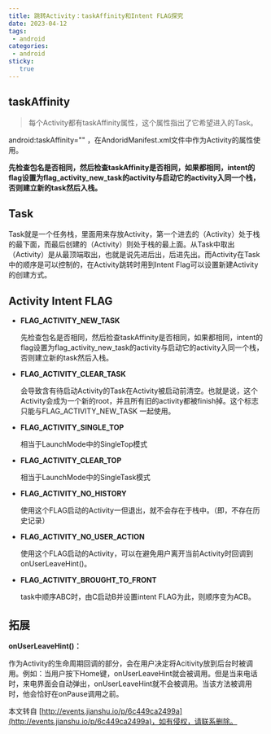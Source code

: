 ```yaml
---
title: 跳转Activity：taskAffinity和Intent FLAG探究 
date: 2023-04-12
tags:
 - android
categories: 
 - android
sticky: 
   true
---
```


## taskAffinity

> 每个Activity都有taskAffinity属性，这个属性指出了它希望进入的Task。

android:taskAffinity="" ，在AndoridManifest.xml文件中作为Activity的属性使用。

**先检查包名是否相同，然后检查taskAffinity是否相同，如果都相同，intent的flag设置为flag\_activity\_new\_task的activity与启动它的activity入同一个栈，否则建立新的task然后入栈。**

Task
----

Task就是一个任务栈，里面用来存放Activity，第一个进去的（Activity）处于栈的最下面，而最后创建的（Activity）则处于栈的最上面。从Task中取出（Activity）是从最顶端取出，也就是说先进后出，后进先出。而Activity在Task中的顺序是可以控制的，在Activity跳转时用到Intent Flag可以设置新建Activity的创建方式。

Activity Intent FLAG
--------------------

*   **FLAG\_ACTIVITY\_NEW\_TASK**
    
    先检查包名是否相同，然后检查taskAffinity是否相同，如果都相同，intent的flag设置为flag\_activity\_new\_task的activity与启动它的activity入同一个栈，否则建立新的task然后入栈。
    
*   **FLAG\_ACTIVITY\_CLEAR\_TASK**
    
    会导致含有待启动Activity的Task在Activity被启动前清空。也就是说，这个Activity会成为一个新的root，并且所有旧的activity都被finish掉。这个标志只能与FLAG\_ACTIVITY\_NEW\_TASK 一起使用。
    
*   **FLAG\_ACTIVITY\_SINGLE\_TOP**
    
    相当于LaunchMode中的SingleTop模式
    
*   **FLAG\_ACTIVITY\_CLEAR\_TOP**
    
    相当于LaunchMode中的SingleTask模式
    
*   **FLAG\_ACTIVITY\_NO\_HISTORY**
    
    使用这个FLAG启动的Activity一但退出，就不会存在于栈中。（即，不存在历史记录）
    
*   **FLAG\_ACTIVITY\_NO\_USER\_ACTION**
    
    使用这个FLAG启动的Activity，可以在避免用户离开当前Activity时回调到 onUserLeaveHint()。
    
*   **FLAG\_ACTIVITY\_BROUGHT\_TO\_FRONT**
    
    task中顺序ABC时，由C启动B并设置intent FLAG为此，则顺序变为ACB。

拓展
--

**onUserLeaveHint()：**

作为Activity的生命周期回调的部分，会在用户决定将Acitivity放到后台时被调用。例如：当用户按下Home键，onUserLeaveHint就会被调用。但是当来电话时，来电界面会自动弹出，onUserLeaveHint就不会被调用。当该方法被调用时，他会恰好在onPause调用之前。

  

本文转自 [http://events.jianshu.io/p/6c449ca2499a](http://events.jianshu.io/p/6c449ca2499a)，如有侵权，请联系删除。